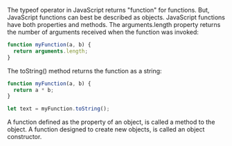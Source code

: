 The typeof operator in JavaScript returns "function" for functions. But, JavaScript functions can best be described as objects. JavaScript functions have both properties and methods. The arguments.length property returns the number of arguments received when the function was invoked:

```js
function myFunction(a, b) {
  return arguments.length;
}
```

The toString() method returns the function as a string:

```js
function myFunction(a, b) {
  return a * b;
}

let text = myFunction.toString();
```

A function defined as the property of an object, is called a method to the object. A function designed to create new objects, is called an object constructor.

